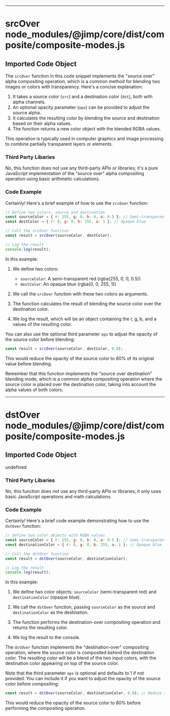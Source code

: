 

  
---
# srcOver node_modules/@jimp/core/dist/composite/composite-modes.js
## Imported Code Object
The `srcOver` function in this code snippet implements the "source over" alpha compositing operation, which is a common method for blending two images or colors with transparency. Here's a concise explanation:

1. It takes a source color (`src`) and a destination color (`dst`), both with alpha channels.
2. An optional opacity parameter (`ops`) can be provided to adjust the source alpha.
3. It calculates the resulting color by blending the source and destination based on their alpha values.
4. The function returns a new color object with the blended RGBA values.

This operation is typically used in computer graphics and image processing to combine partially transparent layers or elements.

### Third Party Libaries

No, this function does not use any third-party APIs or libraries; it's a pure JavaScript implementation of the "source over" alpha compositing operation using basic arithmetic calculations.

### Code Example

Certainly! Here's a brief example of how to use the `srcOver` function:

```javascript
// Define two colors: source and destination
const sourceColor = { r: 255, g: 0, b: 0, a: 0.5 }; // Semi-transparent red
const destColor = { r: 0, g: 0, b: 255, a: 1 }; // Opaque blue

// Call the srcOver function
const result = srcOver(sourceColor, destColor);

// Log the result
console.log(result);
```

In this example:

1. We define two colors:
   - `sourceColor`: A semi-transparent red (rgba(255, 0, 0, 0.5))
   - `destColor`: An opaque blue (rgba(0, 0, 255, 1))

2. We call the `srcOver` function with these two colors as arguments.

3. The function calculates the result of blending the source color over the destination color.

4. We log the result, which will be an object containing the r, g, b, and a values of the resulting color.

You can also use the optional third parameter `ops` to adjust the opacity of the source color before blending:

```javascript
const result = srcOver(sourceColor, destColor, 0.8);
```

This would reduce the opacity of the source color to 80% of its original value before blending.

Remember that this function implements the "source over destination" blending mode, which is a common alpha compositing operation where the source color is placed over the destination color, taking into account the alpha values of both colors.

---
# dstOver node_modules/@jimp/core/dist/composite/composite-modes.js
## Imported Code Object
undefined

### Third Party Libaries

No, this function does not use any third-party APIs or libraries; it only uses basic JavaScript operations and math calculations.

### Code Example

Certainly! Here's a brief code example demonstrating how to use the `dstOver` function:

```javascript
// Define two color objects with RGBA values
const sourceColor = { r: 255, g: 0, b: 0, a: 0.5 }; // Semi-transparent red
const destinationColor = { r: 0, g: 0, b: 255, a: 1 }; // Opaque blue

// Call the dstOver function
const result = dstOver(sourceColor, destinationColor);

// Log the result
console.log(result);
```

In this example:

1. We define two color objects: `sourceColor` (semi-transparent red) and `destinationColor` (opaque blue).

2. We call the `dstOver` function, passing `sourceColor` as the source and `destinationColor` as the destination.

3. The function performs the destination-over compositing operation and returns the resulting color.

4. We log the result to the console.

The `dstOver` function implements the "destination-over" compositing operation, where the source color is composited behind the destination color. The resulting color will be a blend of the two input colors, with the destination color appearing on top of the source color.

Note that the third parameter `ops` is optional and defaults to 1 if not provided. You can include it if you want to adjust the opacity of the source color before compositing:

```javascript
const result = dstOver(sourceColor, destinationColor, 0.8); // Reduce source opacity to 80%
```

This would reduce the opacity of the source color to 80% before performing the compositing operation.


  